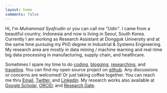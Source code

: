 ```yaml
---
layout: home
comments: false
---
```


Hi, I'm *Muhammad Syafrudin* or you can call me *"Udin"*. I came from a beautiful country; Indonesia and now is living in Seoul, South Korea. Currently I am working as Research Assistant at Dongguk University and at the same time pursuing my PhD degree in Industrial & Systems Engineering. My research area are mostly in data mining / machine learning and real-time big data processing in manufacturing, supply chain, and healthcare. 

Sometimes I spare my time to do [coding](https://github.com/justudin), [blogging](/blog), [researching](/research), and [traveling](https://www.instagram.com/justudin). You can find my open source project on [github](https://github.com/justudin). Any discussions or concerns are welcomed! Or just taking coffee together. You can reach me thru [Email](mailto:udin@justudin.com), [Twitter](https://twitter.com/justudinlab), and [Linkedin](https://www.linkedin.com/in/justudin). My research works also available at [Google Scholar](https://scholar.google.co.kr/citations?user=WLTzkOMAAAAJ&hl=en), [ORCID](http://orcid.org/0000-0002-5640-4413), and [Research Gate](https://www.researchgate.net/profile/Muhammad_Syafrudin).








